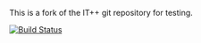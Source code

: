 This is a fork of the IT++ git repository for testing.

[![Build Status](https://travis-ci.org/kumanna/itpp.svg?branch=testing)](https://travis-ci.org/kumanna/itpp)
